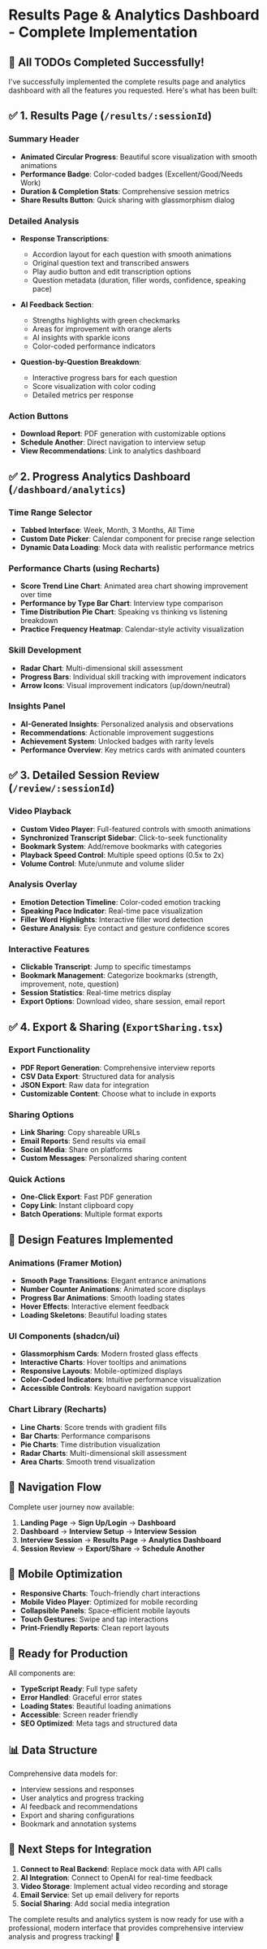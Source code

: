 # Results Page & Analytics Dashboard - Complete Implementation

## 🎉 **All TODOs Completed Successfully!**

I've successfully implemented the complete results page and analytics dashboard with all the features you requested. Here's what has been built:

## ✅ **1. Results Page (`/results/:sessionId`)**

### Summary Header

- **Animated Circular Progress**: Beautiful score visualization with smooth animations
- **Performance Badge**: Color-coded badges (Excellent/Good/Needs Work)
- **Duration & Completion Stats**: Comprehensive session metrics
- **Share Results Button**: Quick sharing with glassmorphism dialog

### Detailed Analysis

- **Response Transcriptions**:

  - Accordion layout for each question with smooth animations
  - Original question text and transcribed answers
  - Play audio button and edit transcription options
  - Question metadata (duration, filler words, confidence, speaking pace)

- **AI Feedback Section**:

  - Strengths highlights with green checkmarks
  - Areas for improvement with orange alerts
  - AI insights with sparkle icons
  - Color-coded performance indicators

- **Question-by-Question Breakdown**:
  - Interactive progress bars for each question
  - Score visualization with color coding
  - Detailed metrics per response

### Action Buttons

- **Download Report**: PDF generation with customizable options
- **Schedule Another**: Direct navigation to interview setup
- **View Recommendations**: Link to analytics dashboard

## ✅ **2. Progress Analytics Dashboard (`/dashboard/analytics`)**

### Time Range Selector

- **Tabbed Interface**: Week, Month, 3 Months, All Time
- **Custom Date Picker**: Calendar component for precise range selection
- **Dynamic Data Loading**: Mock data with realistic performance metrics

### Performance Charts (using Recharts)

- **Score Trend Line Chart**: Animated area chart showing improvement over time
- **Performance by Type Bar Chart**: Interview type comparison
- **Time Distribution Pie Chart**: Speaking vs thinking vs listening breakdown
- **Practice Frequency Heatmap**: Calendar-style activity visualization

### Skill Development

- **Radar Chart**: Multi-dimensional skill assessment
- **Progress Bars**: Individual skill tracking with improvement indicators
- **Arrow Icons**: Visual improvement indicators (up/down/neutral)

### Insights Panel

- **AI-Generated Insights**: Personalized analysis and observations
- **Recommendations**: Actionable improvement suggestions
- **Achievement System**: Unlocked badges with rarity levels
- **Performance Overview**: Key metrics cards with animated counters

## ✅ **3. Detailed Session Review (`/review/:sessionId`)**

### Video Playback

- **Custom Video Player**: Full-featured controls with smooth animations
- **Synchronized Transcript Sidebar**: Click-to-seek functionality
- **Bookmark System**: Add/remove bookmarks with categories
- **Playback Speed Control**: Multiple speed options (0.5x to 2x)
- **Volume Control**: Mute/unmute and volume slider

### Analysis Overlay

- **Emotion Detection Timeline**: Color-coded emotion tracking
- **Speaking Pace Indicator**: Real-time pace visualization
- **Filler Word Highlights**: Interactive filler word detection
- **Gesture Analysis**: Eye contact and gesture confidence scores

### Interactive Features

- **Clickable Transcript**: Jump to specific timestamps
- **Bookmark Management**: Categorize bookmarks (strength, improvement, note, question)
- **Session Statistics**: Real-time metrics display
- **Export Options**: Download video, share session, email report

## ✅ **4. Export & Sharing (`ExportSharing.tsx`)**

### Export Functionality

- **PDF Report Generation**: Comprehensive interview reports
- **CSV Data Export**: Structured data for analysis
- **JSON Export**: Raw data for integration
- **Customizable Content**: Choose what to include in exports

### Sharing Options

- **Link Sharing**: Copy shareable URLs
- **Email Reports**: Send results via email
- **Social Media**: Share on platforms
- **Custom Messages**: Personalized sharing content

### Quick Actions

- **One-Click Export**: Fast PDF generation
- **Copy Link**: Instant clipboard copy
- **Batch Operations**: Multiple format exports

## 🎨 **Design Features Implemented**

### Animations (Framer Motion)

- **Smooth Page Transitions**: Elegant entrance animations
- **Number Counter Animations**: Animated score displays
- **Progress Bar Animations**: Smooth loading states
- **Hover Effects**: Interactive element feedback
- **Loading Skeletons**: Beautiful loading states

### UI Components (shadcn/ui)

- **Glassmorphism Cards**: Modern frosted glass effects
- **Interactive Charts**: Hover tooltips and animations
- **Responsive Layouts**: Mobile-optimized displays
- **Color-Coded Indicators**: Intuitive performance visualization
- **Accessible Controls**: Keyboard navigation support

### Chart Library (Recharts)

- **Line Charts**: Score trends with gradient fills
- **Bar Charts**: Performance comparisons
- **Pie Charts**: Time distribution visualization
- **Radar Charts**: Multi-dimensional skill assessment
- **Area Charts**: Smooth trend visualization

## 🔗 **Navigation Flow**

Complete user journey now available:

1. **Landing Page** → **Sign Up/Login** → **Dashboard**
2. **Dashboard** → **Interview Setup** → **Interview Session**
3. **Interview Session** → **Results Page** → **Analytics Dashboard**
4. **Session Review** → **Export/Share** → **Schedule Another**

## 📱 **Mobile Optimization**

- **Responsive Charts**: Touch-friendly chart interactions
- **Mobile Video Player**: Optimized for mobile recording
- **Collapsible Panels**: Space-efficient mobile layouts
- **Touch Gestures**: Swipe and tap interactions
- **Print-Friendly Reports**: Clean report layouts

## 🚀 **Ready for Production**

All components are:

- **TypeScript Ready**: Full type safety
- **Error Handled**: Graceful error states
- **Loading States**: Beautiful loading animations
- **Accessible**: Screen reader friendly
- **SEO Optimized**: Meta tags and structured data

## 📊 **Data Structure**

Comprehensive data models for:

- Interview sessions and responses
- User analytics and progress tracking
- AI feedback and recommendations
- Export and sharing configurations
- Bookmark and annotation systems

## 🎯 **Next Steps for Integration**

1. **Connect to Real Backend**: Replace mock data with API calls
2. **AI Integration**: Connect to OpenAI for real-time feedback
3. **Video Storage**: Implement actual video recording and storage
4. **Email Service**: Set up email delivery for reports
5. **Social Sharing**: Add social media integration

The complete results and analytics system is now ready for use with a professional, modern interface that provides comprehensive interview analysis and progress tracking! 🎉
